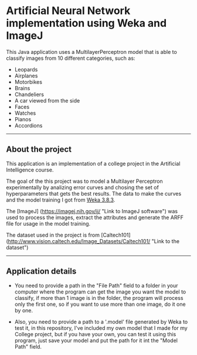 # Artificial Neural Network implementation using Weka and ImageJ

This Java application uses a MultilayerPerceptron model that is able to classify images from 10 different categories, such as:

- Leopards
- Airplanes
- Motorbikes
- Brains
- Chandeliers
- A car viewed from the side
- Faces
- Watches
- Pianos
- Accordions

-------------------------

## About the project

This application is an implementation of a college project in the Artificial Intelligence course. 

The goal of the this project was to model a Multilayer Perceptron experimentally by analizing error curves and chosing the set of hyperparameters that gets the best results. The data to make the curves and the model training I got from [Weka 3.8.3](https://www.cs.waikato.ac.nz/ml/weka/ "Link to Weka Software"). 

The [ImageJ] (https://imagej.nih.gov/ij/ "Link to ImageJ software") was used to process the images, extract the attributes and generate the ARFF file for usage in the model training.

The dataset used in the project is from [Caltech101] (http://www.vision.caltech.edu/Image_Datasets/Caltech101/ "Link to the dataset")

-------------------------

## Application details

- You need to provide a path in the "File Path" field to a folder in your computer where the program can get the image you want the model to classify, if more than 1 image is in the folder, the program will process only the first one, so if you want to use more than one image, do it one by one.

- Also, you need to provide a path to a '.model' file generated by Weka to test it, in this repository, I've included my own model that I made for my College project, but if you have your own, you can test it using this program, just save your model and put the path for it int the "Model Path" field.
